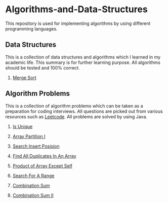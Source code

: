 # Algorithms-and-Data-Structures
This repository is used for implementing algorithms by using different programming languages.

## Data Structures
This is a collection of data structures and algorithms which I learned in my academic life.
This summary is for further learning purpose.
All algorithms should be tested and 100% correct.

1. [Merge Sort](/algorithms/mergesort.md)

## Algorithm Problems
This is a collection of algorithm problems which can be taken as a preparation for coding interviews. 
All questions are picked out from various resources such as [Leetcode](https://leetcode.com). 
All problems are solved by using Java.

1. [Is Unique](/problems/is-unique.md)

2. [Array Partition I](/problems/array-partition-1.md)

3. [Search Insert Posision](/problems/search-insert-position.md)

4. [Find All Duplicates In An Array](/problems/find-all-duplicates-in-an-array.md)

5. [Product of Array Except Self](/problems/product-of-array-except-self.md)

6. [Search For A Range](/problems/SearchForARange.md)

7. [Combination Sum](/problems/combination-sum.md)

8. [Combination Sum II](/problems/combination-sum2.md)